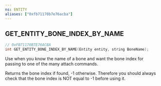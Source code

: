 ```yaml
---
ns: ENTITY
aliases: ["0xfb71170b7e76acba"]
---
```

## GET_ENTITY_BONE_INDEX_BY_NAME

```c
// 0xFB71170B7E76ACBA
int GET_ENTITY_BONE_INDEX_BY_NAME(Entity entity, string BoneName);
```

Use when you know the name of a bone and want the bone index for passing to one of the many attach commands.

Returns the bone index if found, -1 otherwise. Therefore you should always check that the bone index is NOT equal to -1 before using it.

